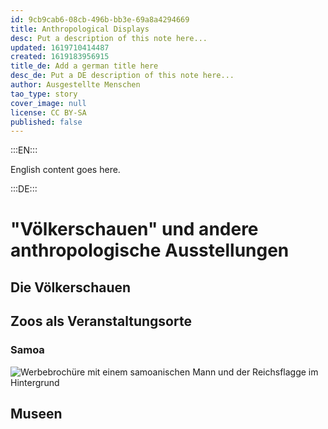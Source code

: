 ```yaml
---
id: 9cb9cab6-08cb-496b-bb3e-69a8a4294669
title: Anthropological Displays
desc: Put a description of this note here...
updated: 1619710414487
created: 1619183956915
title_de: Add a german title here
desc_de: Put a DE description of this note here...
author: Ausgestellte Menschen
tao_type: story
cover_image: null
license: CC BY-SA
published: false
---
```


:::EN:::

English content goes here.

:::DE:::

# "Völkerschauen" und andere anthropologische Ausstellungen

## Die Völkerschauen

## Zoos als Veranstaltungsorte

### Samoa

![Werbebrochüre mit einem samoanischen Mann und der Reichsflagge im Hintergrund](/images/cmw/Vschau-Samoa.jpg)
## Museen
